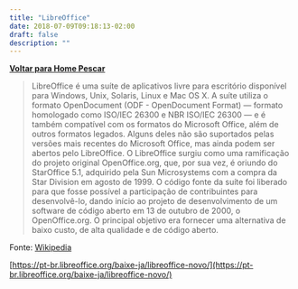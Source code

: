 ```yaml
---
title: "LibreOffice"
date: 2018-07-09T09:18:13-02:00
draft: false
description: ""
---
```


<a href="/pescar" title="Voltar para Home Pescar"><i class="fa fa-arrow-circle-o-left"></i><b>Voltar para Home Pescar</b></a>

> LibreOffice é uma suíte de aplicativos livre para escritório disponível para Windows, Unix, Solaris, Linux e Mac OS X. A suíte utiliza o formato OpenDocument (ODF - OpenDocument Format) — formato homologado como ISO/IEC 26300 e NBR ISO/IEC 26300 — e é também compatível com os formatos do Microsoft Office, além de outros formatos legados. Alguns deles não são suportados pelas versões mais recentes do Microsoft Office, mas ainda podem ser abertos pelo LibreOffice.
> O LibreOffice surgiu como uma ramificação do projeto original OpenOffice.org, que, por sua vez, é oriundo do StarOffice 5.1, adquirido pela Sun Microsystems com a compra da Star Division em agosto de 1999. O código fonte da suíte foi liberado para que fosse possível a participação de contribuintes para desenvolvê-lo, dando início ao projeto de desenvolvimento de um software de código aberto em 13 de outubro de 2000, o OpenOffice.org. O principal objetivo era fornecer uma alternativa de baixo custo, de alta qualidade e de código aberto. 

Fonte: [Wikipedia](https://pt.wikipedia.org/wiki/LibreOffice)

[https://pt-br.libreoffice.org/baixe-ja/libreoffice-novo/](https://pt-br.libreoffice.org/baixe-ja/libreoffice-novo/)


